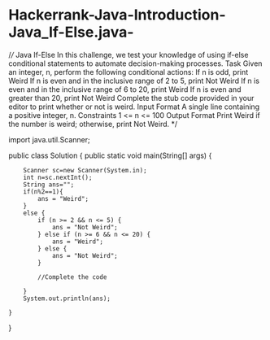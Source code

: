 # Hackerrank-Java-Introduction-Java_If-Else.java-
/*/* Java If-Else
In this challenge, we test your knowledge of using if-else conditional statements to automate decision-making processes.
Task
Given an integer, n, perform the following conditional actions:
If n is odd, print Weird
If n is even and in the inclusive range of 2 to 5, print Not Weird
If n is even and in the inclusive range of 6 to 20, print Weird
If n is even and greater than 20, print Not Weird
Complete the stub code provided in your editor to print whether or not  is weird.
Input Format
A single line containing a positive integer, n.
Constraints
1 <= n <= 100
Output Format
Print Weird if the number is weird; otherwise, print Not Weird. */





import java.util.Scanner;

public class Solution {
    public static void main(String[] args) {

        Scanner sc=new Scanner(System.in);
        int n=sc.nextInt();
        String ans="";
        if(n%2==1){
            ans = "Weird";
        }
        else {
            if (n >= 2 && n <= 5) {
                ans = "Not Weird";
            } else if (n >= 6 && n <= 20) {
                ans = "Weird";
            } else {
                ans = "Not Weird";
            }

            //Complete the code

        }
        System.out.println(ans);

    }
}
